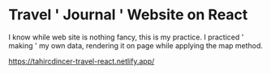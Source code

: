 # Travel ' Journal ' Website on React
I know while web site is nothing fancy, this is my practice. I practiced ' making ' my own data, rendering it on page while applying the map method.

https://tahircdincer-travel-react.netlify.app/
